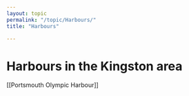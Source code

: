```yaml
---
layout: topic
permalink: "/topic/Harbours/"
title: "Harbours"

---
```


<h1>Harbours in the Kingston area</h1>

[[Portsmouth Olympic Harbour]]



